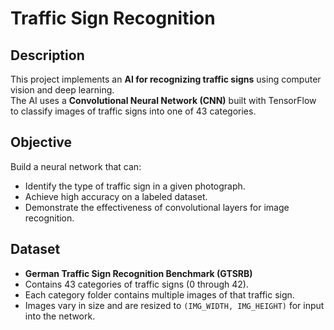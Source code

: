 # Traffic Sign Recognition

## Description
This project implements an **AI for recognizing traffic signs** using computer vision and deep learning.  
The AI uses a **Convolutional Neural Network (CNN)** built with TensorFlow to classify images of traffic signs into one of 43 categories.

## Objective
Build a neural network that can:
- Identify the type of traffic sign in a given photograph.
- Achieve high accuracy on a labeled dataset.
- Demonstrate the effectiveness of convolutional layers for image recognition.

## Dataset
- **German Traffic Sign Recognition Benchmark (GTSRB)**  
- Contains 43 categories of traffic signs (0 through 42).  
- Each category folder contains multiple images of that traffic sign.  
- Images vary in size and are resized to `(IMG_WIDTH, IMG_HEIGHT)` for input into the network.

